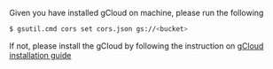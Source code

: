 Given you have installed gCloud on machine, please run the following

```sh
$ gsutil.cmd cors set cors.json gs://<bucket>
```

If not, please install the gCloud by following the instruction on
[gCloud installation guide](../../../../docs/gcloud.md)
